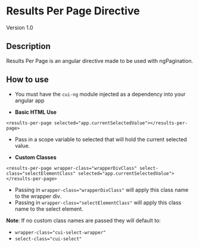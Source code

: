 # Results Per Page Directive
Version 1.0

## Description
Results Per Page is an angular directive made to be used with ngPagination.

## How to use
* You must have the `cui-ng` module injected as a dependency into your angular app

* **Basic HTML Use**
```
<results-per-page selected="app.currentSelectedValue"></results-per-page>
```
  * Pass in a scope variable to selected that will hold the current selected value.

* **Custom Classes**
```
<results-per-page wrapper-class="wrapperDivClass" select-class="selectElementClass" selected="app.currentSelectedValue"></results-per-page>
```
  * Passing in ```wrapper-class="wrapperDivClass"``` will apply this class name to the wrapper div.
  * Passing in ```wrapper-class="selectElementClass"``` will apply this class name to the select element.

**Note**: If no custom class names are passed they will default to:
  * ```wrapper-class="cui-select-wrapper"```
  * ```select-class="cui-select"```
